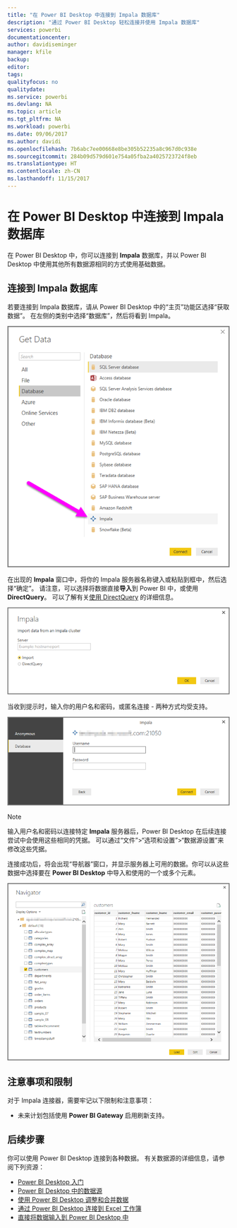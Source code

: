 ```yaml
---
title: "在 Power BI Desktop 中连接到 Impala 数据库"
description: "通过 Power BI Desktop 轻松连接并使用 Impala 数据库"
services: powerbi
documentationcenter: 
author: davidiseminger
manager: kfile
backup: 
editor: 
tags: 
qualityfocus: no
qualitydate: 
ms.service: powerbi
ms.devlang: NA
ms.topic: article
ms.tgt_pltfrm: NA
ms.workload: powerbi
ms.date: 09/06/2017
ms.author: davidi
ms.openlocfilehash: 7b6abc7ee00668e8be305b52235a8c967d0c938e
ms.sourcegitcommit: 284b09d579d601e754a05fba2a4025723724f8eb
ms.translationtype: HT
ms.contentlocale: zh-CN
ms.lasthandoff: 11/15/2017
---
```

# <a name="connect-to-an-impala-database-in-power-bi-desktop"></a>在 Power BI Desktop 中连接到 Impala 数据库
在 Power BI Desktop 中，你可以连接到 **Impala** 数据库，并以 Power BI Desktop 中使用其他所有数据源相同的方式使用基础数据。

## <a name="connect-to-an-impala-database"></a>连接到 Impala 数据库
若要连接到 Impala 数据库，请从 Power BI Desktop 中的“主页”功能区选择“获取数据”。 在左侧的类别中选择“数据库”，然后将看到 Impala。

![](media/desktop-connect-impala/connect_impala_2.png)

在出现的 **Impala** 窗口中，将你的 Impala 服务器名称键入或粘贴到框中，然后选择“确定”。 请注意，可以选择将数据直接**导入**到 Power BI 中，或使用 **DirectQuery**。 可以了解有关[使用 DirectQuery](desktop-use-directquery.md) 的详细信息。

![](media/desktop-connect-impala/connect_impala_3a.png)

当收到提示时，输入你的用户名和密码，或匿名连接 - 两种方式均受支持。

![](media/desktop-connect-impala/connect_impala_4.png)

> [!NOTE]
> 输入用户名和密码以连接特定 **Impala** 服务器后，Power BI Desktop 在后续连接尝试中会使用这些相同的凭据。 可以通过“文件”>“选项和设置”>“数据源设置”来修改这些凭据。
> 
> 

连接成功后，将会出现“导航器”窗口，并显示服务器上可用的数据。你可以从这些数据中选择要在 **Power BI Desktop** 中导入和使用的一个或多个元素。

![](media/desktop-connect-impala/connect_impala_5.png)

## <a name="considerations-and-limitations"></a>注意事项和限制
对于 Impala 连接器，需要牢记以下限制和注意事项：

* 未来计划包括使用 **Power BI Gateway** 启用刷新支持。

## <a name="next-steps"></a>后续步骤
你可以使用 Power BI Desktop 连接到各种数据。 有关数据源的详细信息，请参阅下列资源：

* [Power BI Desktop 入门](desktop-getting-started.md)
* [Power BI Desktop 中的数据源](desktop-data-sources.md)
* [使用 Power BI Desktop 调整和合并数据](desktop-shape-and-combine-data.md)
* [通过 Power BI Desktop 连接到 Excel 工作簿](desktop-connect-excel.md)   
* [直接将数据输入到 Power BI Desktop 中](desktop-enter-data-directly-into-desktop.md)   

